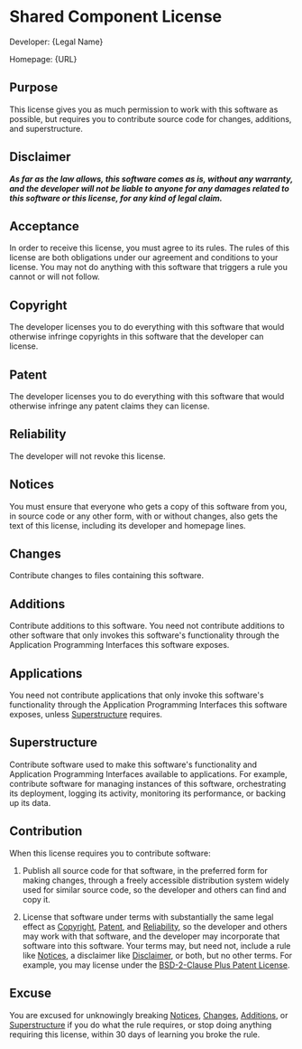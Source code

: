 # Shared Component License

Developer: {Legal Name}

Homepage: {URL}

## Purpose

This license gives you as much permission to work with this software as possible, but requires you to contribute source code for changes, additions, and superstructure.

## Disclaimer

***As far as the law allows, this software comes as is, without any warranty, and the developer will not be liable to anyone for any damages related to this software or this license, for any kind of legal claim.***

## Acceptance

In order to receive this license, you must agree to its rules.  The rules of this license are both obligations under our agreement and conditions to your license.  You may not do anything with this software that triggers a rule you cannot or will not follow.

## Copyright

The developer licenses you to do everything with this software that would otherwise infringe copyrights in this software that the developer can license.

## Patent

The developer licenses you to do everything with this software that would otherwise infringe any patent claims they can license.

## Reliability

The developer will not revoke this license.

## Notices

You must ensure that everyone who gets a copy of this software from you, in source code or any other form, with or without changes, also gets the text of this license, including its developer and homepage lines.

## Changes

Contribute changes to files containing this software.

## Additions

Contribute additions to this software.  You need not contribute additions to other software that only invokes this software's functionality through the Application Programming Interfaces this software exposes.

## Applications

You need not contribute applications that only invoke this software's functionality through the Application Programming Interfaces this software exposes, unless [Superstructure](#superstructure) requires.

## Superstructure

Contribute software used to make this software's functionality and Application Programming Interfaces available to applications.  For example, contribute software for managing instances of this software, orchestrating its deployment, logging its activity, monitoring its performance, or backing up its data.

## Contribution

When this license requires you to contribute software:

1.  Publish all source code for that software, in the preferred form for making changes, through a freely accessible distribution system widely used for similar source code, so the developer and others can find and copy it.

2.  License that software under terms with substantially the same legal effect as [Copyright](#copyright), [Patent](#patent), and [Reliability](#reliability), so the developer and others may work with that software, and the developer may incorporate that software into this software.  Your terms may, but need not, include a rule like [Notices](#notices), a disclaimer like [Disclaimer](#disclaimer), or both, but no other terms.  For example, you may license under the [BSD-2-Clause Plus Patent License](https://spdx.org/licenses/BSD-2-Clause-Patent.html).

## Excuse

You are excused for unknowingly breaking [Notices](#notices), [Changes](#changes), [Additions](#additions), or [Superstructure](#superstructure) if you do what the rule requires, or stop doing anything requiring this license, within 30 days of learning you broke the rule.
